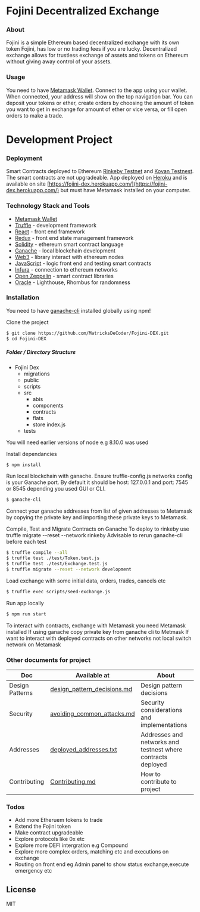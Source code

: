 # Fojini Decentralized Exchange 

### About
Fojini is a simple Ethereum based decentralized exchange with its own token Fojini, has low or no trading fees if you are lucky. Decentralized exchange allows for trustless exchange of assets and tokens on Ethereum without giving away control of your assets. 

### Usage
You need to have [Metamask Wallet](https://metamask.io/). Connect to the app using your wallet. When connected, your address will show on the top navigation bar. You can deposit your tokens or ether, create orders by choosing the amount of token you want to get in exchange for amount of ether or vice versa, or fill open orders to make a trade.

# Development Project

### Deployment

Smart Contracts deployed to Ethereum [Rinkeby Testnet](https://www.rinkeby.io/#stats) and [Kovan Testnest](https://kovan-testnet.github.io/website/). The smart contracts are not upgradeable. App deployed on [Heroku](https://www.heroku.com/) and is available on site [https://fojini-dex.herokuapp.com/](https://fojini-dex.herokuapp.com/) but must have Metamask installed on your computer.

### Technology Stack and Tools

* [Metamask Wallet](https://metamask.io/)
* [Truffle](https://www.trufflesuite.com/) - development framework
* [React](https://reactjs.org/) - front end framework
* [Redux](https://redux.js.org/) - front end state management framework
* [Solidity](https://docs.soliditylang.org/en/v0.7.4/) - ethereum smart contract language
* [Ganache](https://www.trufflesuite.com/ganache) - local blockchain development
* [Web3](https://web3js.readthedocs.io/en/v1.3.0/) - library interact with ethereum nodes 
* [JavaScript](https://www.javascript.com/) - logic front end and testing smart contracts
* [Infura](https://infura.io/) - connection to ethereum networks 
* [Open Zeppelin](https://infura.io/) - smart contract libraries 
* [Oracle](https://docs.rhombus.network/#rhombus-api-reference) - Lighthouse, Rhombus for randomness


### Installation
You need to have [ganache-cli](https://www.npmjs.com/package/ganache-cli) installed globally using npm!

Clone the project 

```sh
$ git clone https://github.com/MatricksDeCoder/Fojini-DEX.git
$ cd Fojini-DEX
```
##### Folder / Directory Structure
* Fojini Dex
  * migrations 
  * public 
  * scripts
  * src
    * abis
    * components
    * contracts
    * flats
    * store
    index.js
  * tests

You will need earlier versions of node e.g 8.10.0 was used 

Install dependancies
```sh
$ npm install 
```
Run local blockchain with ganache. Ensure truffle-config.js networks config is your Ganache port. By default it should be host: 127.0.0.1 and port: 7545 or 8545 depending you used GUI or CLI. 

```sh
$ ganache-cli 
```
Connect your ganache addresses from list of given addresses to Metamask by copying the private key and importing these private keys to Metamask.

Compile, Test and Migrate Contracts on Ganache 
To deploy to rinkeby use truffle migrate --reset --network rinkeby
Advisable to rerun ganache-cli before each test
```sh
$ truffle compile --all
$ truffle test ./test/Token.test.js
$ truffle test ./test/Exchange.test.js
$ truffle migrate --reset --network development
```
Load exchange with some initial data, orders, trades, cancels etc 
```sh
$ truffle exec scripts/seed-exchange.js
```

Run app locally 
```sh
$ npm run start
```

To interact with contracts, exchange with Metamask you need Metamask installed
If using ganache copy private key from ganache cli to Metmask
If want to interact with deployed contracts on other networks not local switch network on Metamask 

### Other documents for project

| Doc | Available at | About |
| ------ | ------ |------ |
| Design Patterns | [design_pattern_decisions.md](design_pattern_decisions.md) |Design pattern decisions|
| Security  | [avoiding_common_attacks.md](avoiding_common_attacks.md) |Security considerations and implementations|
| Addresses | [deployed_addresses.txt](deployed_addresses.txt) |Addresses and networks and testnest where contracts deployed |
| Contributing | [Contributing.md](Contributing.md) |How to contribute to project|

### Todos
 - Add more Etheruem tokens to trade
 - Extend the Fojini token
 - Make contract upgradeable
 - Explore protocols like 0x etc 
 - Explore more DEFI intergration e.g Compound
 - Explore more complex orders, matching etc and executions on exchange
 - Routing on front end eg Admin  panel to show status exchange,execute emergency etc 

License
----
MIT

